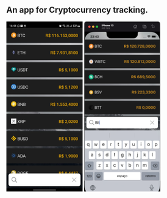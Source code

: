 ## An app for Cryptocurrency tracking.

<img src="./src/assets/screenshots/firstScreen.jpeg" alt="drawing" width="200"/>
<img src="./src/assets/screenshots/firstScreenSearch.png" alt="drawing" width="200"/>
